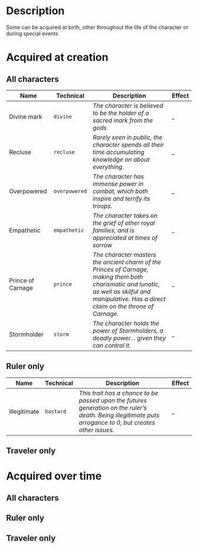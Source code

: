 <!-- TITLE: Traits -->
<!-- SUBTITLE: A quick summary of Traits -->

# Description
Some can be acquired at birth, other throughout the life of the character or during special events
# Acquired at creation
## All characters
| Name | Technical | Description | Effect |
| -------- | -------- | -------- |-------- | 
| Divine mark | `divine` | *The character is believed to be the holder of a sacred mark from the gods* | _ | 
| Recluse | `recluse` | *Rarely seen in public, the character spends all their time accumulating knowledge on about everything.* | _ | 
| Overpowered | `overpowered` | *The character has immense power in combat, which both inspire and terrify its troops.* | _ | 
| Empathetic | `empathetic` | *The character takes on the grief of other royal families, and is appreciated at times of sorrow* | _ | 
| Prince of Carnage | `prince` | *The character masters the ancient charm of the Princes of Carnage, making them both charismatic and lunatic, as well as skilful and manipulative. Has a direct claim on the throne of Carnage.* | _ | 
| Stormholder | `storm` | *The character holds the power of Stormholders, a deadly power... given they can control it.* | _ | 
## Ruler only
| Name | Technical | Description | Effect |
| -------- | -------- | -------- |-------- | 
| Illegitimate | `bastard` | *This trait has a chance to be passed upon the futures generation on the ruler’s death. Being illegitimate puts arrogance to 0, but creates other issues.* | _ | 
## Traveler only
# Acquired over time
## All characters
## Ruler only
## Traveler only


